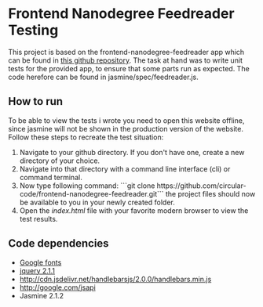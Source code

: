 # Frontend Nanodegree Feedreader Testing

This project is based on the frontend-nanodegree-feedreader app which can be found in <a href="https://github.com/udacity/frontend-nanodegree-feedreader">this github repository</a>.
The task at hand was to write unit tests for the provided app, to ensure that some parts run as expected. The code herefore can be found in jasmine/spec/feedreader.js.

## How to run

To be able to view the tests i wrote you need to open this website offline, since jasmine will not be shown in the production version of the website. Follow these steps to recreate the test situation:

<ol>
<li> Navigate to your github directory. If you don't have one, create a new directory of your choice.</li>
<li> Navigate into that directory with a command line interface (cli) or command terminal.</li>
<li> Now type following command: ```git clone https://github.com/circular-code/frontend-nanodegree-feedreader.git``` the project files should now be available to you in your newly created folder.</li>
<li> Open the <em>index.html</em> file with your favorite modern browser to view the test results.</li>
</ol>

## Code dependencies
<ul>
<li><a href="http://fonts.googleapis.com/css?family=Roboto:400,100,300,700">Google fonts</a></li>
<li><a href="http://ajax.googleapis.com/ajax/libs/jquery/2.1.1/jquery.min.js">jquery 2.1.1</a></li>
<li><a href="http://cdn.jsdelivr.net/handlebarsjs/2.0.0/handlebars.min.js">http://cdn.jsdelivr.net/handlebarsjs/2.0.0/handlebars.min.js</a></li>
<li><a href="http://google.com/jsapi">http://google.com/jsapi</a></li>
<li>Jasmine 2.1.2</li>
</ul>